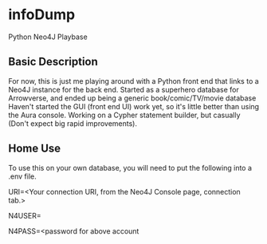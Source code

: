 # infoDump
Python Neo4J Playbase

## Basic Description
For now, this is just me playing around with a Python front end that links to a Neo4J instance for the back end.
Started as a superhero database for Arrowverse, and ended up being a generic book/comic/TV/movie database
Haven't started the GUI (front end UI) work yet, so it's little better than using the Aura console.
Working on a Cypher statement builder, but casually (Don't expect big rapid improvements).

## Home Use
To use this on your own database, you will need to put the following into a .env file.

URI=<Your connection URI, from the Neo4J Console page, connection tab.>

N4USER=<Your user name>
  
N4PASS=<password for above account
